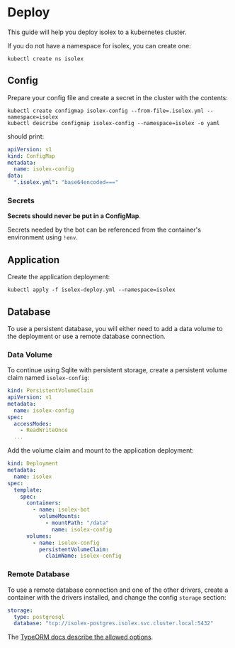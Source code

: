 # Deploy

This guide will help you deploy isolex to a kubernetes cluster.

If you do not have a namespace for isolex, you can create one:

```shell
kubectl create ns isolex
```

## Config

Prepare your config file and create a secret in the cluster with the contents:

```shell
kubectl create configmap isolex-config --from-file=.isolex.yml --namespace=isolex
kubectl describe configmap isolex-config --namespace=isolex -o yaml
```

should print:

```yaml
apiVersion: v1
kind: ConfigMap
metadata:
  name: isolex-config
data:
  ".isolex.yml": "base64encoded==="
```

### Secrets

**Secrets should never be put in a ConfigMap**.

Secrets needed by the bot can be referenced from the container's environment using `!env`.

## Application

Create the application deployment:

```shell
kubectl apply -f isolex-deploy.yml --namespace=isolex
```

## Database

To use a persistent database, you will either need to add a data volume to the deployment or use a remote database
connection.

### Data Volume

To continue using Sqlite with persistent storage, create a persistent volume claim named `isolex-config`:

```yaml
kind: PersistentVolumeClaim
apiVersion: v1
metadata:
  name: isolex-config
spec:
  accessModes:
    - ReadWriteOnce
  ...
```

Add the volume claim and mount to the application deployment:

```yaml
kind: Deployment
metadata:
  name: isolex
spec:
  template:
    spec:
      containers:
        - name: isolex-bot
          volumeMounts:
            - mountPath: "/data"
              name: isolex-config
      volumes:
        - name: isolex-config
          persistentVolumeClaim:
            claimName: isolex-config
```

### Remote Database

To use a remote database connection and one of the other drivers, create a container with the drivers installed, and
change the config `storage` section:

```yaml
storage:
  type: postgresql
  database: "tcp://isolex-postgres.isolex.svc.cluster.local:5432"
```

The [TypeORM docs describe the allowed options](https://github.com/typeorm/typeorm/blob/master/docs/connection-options.md).
